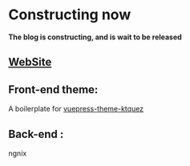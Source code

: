 # Constructing now  
**The blog is constructing, and is wait to be released**  
## [WebSite](https://www.robinchen95.com/)  
## Front-end theme:  
A boilerplate for [vuepress-theme-ktquez](https://github.com/ktquez/vuepress-theme-ktquez)  
## Back-end :
ngnix
